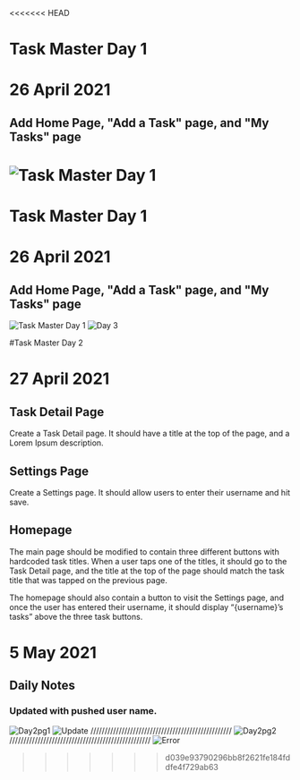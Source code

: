 <<<<<<< HEAD
# Task Master Day 1 
# 26 April 2021
## Add Home Page, "Add a Task" page, and "My Tasks" page
![Task Master Day 1](screenshots/labphone1.png)
=======
# Task Master Day 1 
# 26 April 2021
## Add Home Page, "Add a Task" page, and "My Tasks" page
![Task Master Day 1](screenshots/labphone2.png)
![Day 3](screenshots/phone3.png)

#Task Master Day 2
# 27 April 2021
## Task Detail Page
Create a Task Detail page. It should have a title at the top of the page, and a Lorem Ipsum description.

## Settings Page
Create a Settings page. It should allow users to enter their username and hit save.

## Homepage
The main page should be modified to contain three different buttons with hardcoded task titles. When a user taps one of the titles, it should go to the Task Detail page, and the title at the top of the page should match the task title that was tapped on the previous page.

The homepage should also contain a button to visit the Settings page, and once the user has entered their username, it should display “{username}’s tasks” above the three task buttons.

# 5 May 2021
## Daily Notes
### Updated with pushed user name.

![Day2pg1](screenshots/phone5.png)
![Update](screenshots/phone6.png)
//////////////////////////////////////////////////
![Day2pg2](screenshots/Day2pg2.png)
//////////////////////////////////////////////////
![Error](screenshots/androidError.png)

>>>>>>> d039e93790296bb8f2621fe184fddfe4f729ab63
